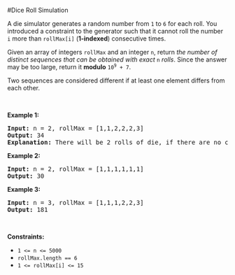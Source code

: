 #Dice Roll Simulation
<p>A die simulator generates a random number from <code>1</code> to <code>6</code> for each roll. You introduced a constraint to the generator such that it cannot roll the number <code>i</code> more than <code>rollMax[i]</code> (<strong>1-indexed</strong>) consecutive times.</p>
<p>Given an array of integers <code>rollMax</code> and an integer <code>n</code>, return <em>the number of distinct sequences that can be obtained with exact </em><code>n</code><em> rolls</em>. Since the answer may be too large, return it <strong>modulo</strong> <code>10<sup>9</sup> + 7</code>.</p>
<p>Two sequences are considered different if at least one element differs from each other.</p>
<p> </p>
<p><strong class="example">Example 1:</strong></p>
<pre><strong>Input:</strong> n = 2, rollMax = [1,1,2,2,2,3]
<strong>Output:</strong> 34
<strong>Explanation:</strong> There will be 2 rolls of die, if there are no constraints on the die, there are 6 * 6 = 36 possible combinations. In this case, looking at rollMax array, the numbers 1 and 2 appear at most once consecutively, therefore sequences (1,1) and (2,2) cannot occur, so the final answer is 36-2 = 34.
</pre>
<p><strong class="example">Example 2:</strong></p>
<pre><strong>Input:</strong> n = 2, rollMax = [1,1,1,1,1,1]
<strong>Output:</strong> 30
</pre>
<p><strong class="example">Example 3:</strong></p>
<pre><strong>Input:</strong> n = 3, rollMax = [1,1,1,2,2,3]
<strong>Output:</strong> 181
</pre>
<p> </p>
<p><strong>Constraints:</strong></p>
<ul>
<li><code>1 &lt;= n &lt;= 5000</code></li>
<li><code>rollMax.length == 6</code></li>
<li><code>1 &lt;= rollMax[i] &lt;= 15</code></li>
</ul>
